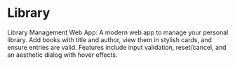 # Library
Library Management Web App: A modern web app to manage your personal library. Add books with title and author, view them in stylish cards, and ensure entries are valid. Features include input validation, reset/cancel, and an aesthetic dialog with hover effects.
